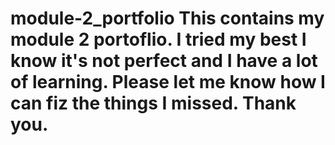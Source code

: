 # module-2_portfolio This contains my module 2 portoflio. I tried my best I know it's not perfect and I have a lot of learning. Please let me know how I can fiz the things I missed. Thank you.
